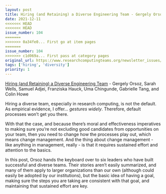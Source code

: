 ```yaml
---
layout: post
title: Hiring (and Retaining) a Diverse Engineering Team - Gergely Orsoz, Sarah Wells, Samuel Adjei, Franziska Hauck, Uma Chingunde, Gabrielle Tang, and Colin Howe
date: 2021-12-11
<<<<<<< HEAD
<<<<<<< HEAD
issue_number: 104
=======
>>>>>>> 0a34fe0... First go at item pages
=======
issue_number: 104
>>>>>>> c1d069a... First pass at category pages
original_url: https://www.researchcomputingteams.org/newsletter_issues/0104
tags: ['hiring', 'diversity']
priority: 1
---
```


<!-- markdownlint-disable MD033 -->
<!-- markdownlint-disable MD041 -->
<!-- markdownlint-disable MD049 -->

[Hiring (and Retaining) a Diverse Engineering Team](https://newsletter.pragmaticengineer.com/p/hiring-a-diverse-team) - Gergely Orsoz, Sarah Wells, Samuel Adjei, Franziska Hauck, Uma Chingunde, Gabrielle Tang, and Colin Howe

Hiring a diverse team, especially in research computing, is not the default.  As empirical evidence, I offer… _*gestures widely*_.  Therefore, default processes won’t get you there.

With that the case, and because there’s moral and effectiveness imperatives to making sure you’re not excluding good candidates from opportunities on your team, then you need to change how the processes play out, which means change management.  And the thing about change management - like anything in management, really - is that it requires sustained effort and attention to the basics.

In this post, Orsoz hands the keyboard over to six leaders who have built successful and diverse teams.  Their stories aren’t easily summarized, and many of them apply to larger organizations than our own (although could easily be adopted by our institutions), but the basic idea of having a goal, making sure the steps you are taking are consistent with that goal, and maintaining that sustained effort are key.
